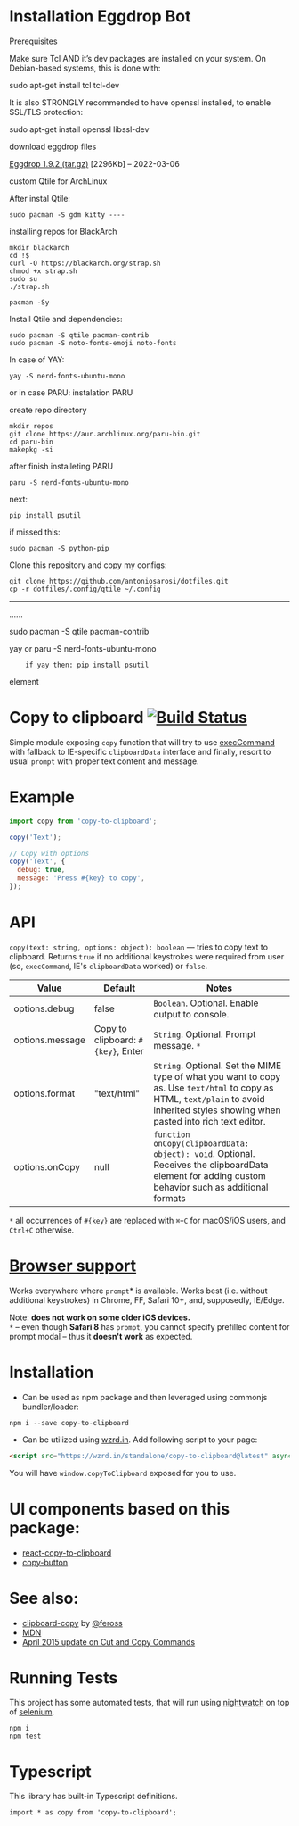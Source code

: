 # Installation Eggdrop Bot


Prerequisites

Make sure Tcl AND it’s dev packages are installed on your system. On Debian-based systems, this is done with:


  sudo apt-get install tcl tcl-dev


It is also STRONGLY recommended to have openssl installed, to enable SSL/TLS protection:

sudo apt-get install openssl libssl-dev



download eggdrop files

[Eggdrop 1.9.2 (tar.gz)](http://ftp.eggheads.org/pub/eggdrop/source/1.9/eggdrop-1.9.2.tar.gz) [2296Kb] – 2022-03-06


custom Qtile for ArchLinux

After instal Qtile:

	sudo pacman -S gdm kitty ----
	
	

installing repos for BlackArch 

	mkdir blackarch
	cd !$
	curl -O https://blackarch.org/strap.sh
	chmod +x strap.sh
	sudo su
	./strap.sh
	
	pacman -Sy


Install Qtile and dependencies:

	sudo pacman -S qtile pacman-contrib
	sudo pacman -S noto-fonts-emoji noto-fonts 

In case of YAY:

	yay -S nerd-fonts-ubuntu-mono
	
	
or in case PARU:
instalation PARU

create repo directory

	mkdir repos
	git clone https://aur.archlinux.org/paru-bin.git
	cd paru-bin
	makepkg -si

after finish installeting PARU

	paru -S nerd-fonts-ubuntu-mono
	
next:

	pip install psutil
	
if missed this:

	sudo pacman -S python-pip


Clone this repository and copy my configs:

	git clone https://github.com/antoniosarosi/dotfiles.git
	cp -r dotfiles/.config/qtile ~/.config







--------------------------------------------------


......

sudo pacman -S qtile pacman-contrib

yay or paru -S nerd-fonts-ubuntu-mono



		if yay then: pip install psutil


<clipboard-copy> element
	

# Copy to clipboard [![Build Status](https://travis-ci.org/sudodoki/copy-to-clipboard.svg?branch=master)](https://travis-ci.org/sudodoki/copy-to-clipboard)

Simple module exposing `copy` function that will try to use [execCommand](https://developer.mozilla.org/en-US/docs/Web/API/Document/execCommand#) with fallback to IE-specific `clipboardData` interface and finally, resort to usual `prompt` with proper text content and message.

# Example

```js
import copy from 'copy-to-clipboard';

copy('Text');

// Copy with options
copy('Text', {
  debug: true,
  message: 'Press #{key} to copy',
});
```

# API

`copy(text: string, options: object): boolean` &mdash; tries to copy text to clipboard. Returns `true` if no additional keystrokes were required from user (so, `execCommand`, IE's `clipboardData` worked) or `false`.

|Value |Default |Notes|
|------|--------|-----|
|options.debug  |false| `Boolean`. Optional. Enable output to console. |
|options.message|Copy to clipboard: `#{key}`, Enter| `String`. Optional. Prompt message. `*` |
|options.format|"text/html"| `String`. Optional. Set the MIME type of what you want to copy as. Use `text/html` to copy as HTML, `text/plain` to avoid inherited styles showing when pasted into rich text editor. |
|options.onCopy|null| `function onCopy(clipboardData: object): void`. Optional. Receives the clipboardData element for adding custom behavior such as additional formats |

`*` all occurrences of `#{key}` are replaced with `⌘+C` for macOS/iOS users, and `Ctrl+C` otherwise.

# [Browser support](http://caniuse.com/#feat=document-execcommand)

Works everywhere where `prompt`* is available. Works best (i.e. without additional keystrokes) in Chrome, FF, Safari 10+, and, supposedly, IE/Edge.

Note: **does not work on some older iOS devices.**  
`*` – even though **Safari 8** has `prompt`, you cannot specify prefilled content for prompt modal – thus it **doesn't work** as expected.

# Installation

+ Can be used as npm package and then leveraged using commonjs bundler/loader:
```
npm i --save copy-to-clipboard
```
+ Can be utilized using [wzrd.in](https://wzrd.in/). Add following script to your page:
```html
<script src="https://wzrd.in/standalone/copy-to-clipboard@latest" async></script>
```
You will have `window.copyToClipboard` exposed for you to use.

# UI components based on this package:
+ [react-copy-to-clipboard](https://github.com/nkbt/react-copy-to-clipboard)
+ [copy-button](https://github.com/sudodoki/copy-button)

# See also:
+ [clipboard-copy](https://github.com/feross/clipboard-copy) by [@feross](https://github.com/feross)
+ [MDN](https://developer.mozilla.org/en-US/docs/Web/API/Document/execCommand#Browser_Compatibility)
+ [April 2015 update on Cut and Copy Commands](http://updates.html5rocks.com/2015/04/cut-and-copy-commands)

# Running Tests
This project has some automated tests, that will run using [nightwatch](nightwatchjs.org) on top of [selenium](http://www.seleniumhq.org/).

```
npm i
npm test
```
# Typescript
This library has built-in Typescript definitions.

```
import * as copy from 'copy-to-clipboard';
```
